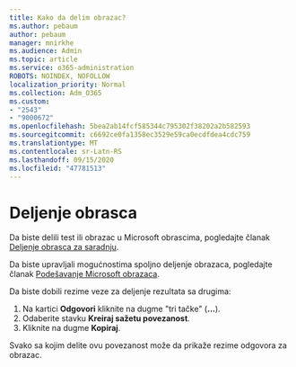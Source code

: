 ```yaml
---
title: Kako da delim obrazac?
ms.author: pebaum
author: pebaum
manager: mnirkhe
ms.audience: Admin
ms.topic: article
ms.service: o365-administration
ROBOTS: NOINDEX, NOFOLLOW
localization_priority: Normal
ms.collection: Adm_O365
ms.custom:
- "2543"
- "9000672"
ms.openlocfilehash: 5bea2ab14fcf585344c795302f38202a2b582593
ms.sourcegitcommit: c6692ce0fa1358ec3529e59ca0ecdfdea4cdc759
ms.translationtype: MT
ms.contentlocale: sr-Latn-RS
ms.lasthandoff: 09/15/2020
ms.locfileid: "47781513"
---
```

# <a name="share-a-form"></a>Deljenje obrasca

Da biste delili test ili obrazac u Microsoft obrascima, pogledajte članak [Deljenje obrasca za saradnju](https://support.office.com/article/Share-a-form-to-collaborate-d5bb5cf0-8401-4c15-bb8c-8e108cd7e69b).

Da biste upravljali mogućnostima spoljno deljenje obrazaca, pogledajte članak [Podešavanje Microsoft obrazaca](https://support.office.com/article/set-up-microsoft-forms-cc52287a-4550-464d-9a1b-457bf9df2240). 

Da biste dobili rezime veze za deljenje rezultata sa drugima:

1. Na kartici **Odgovori** kliknite na dugme "tri tačke" (**...**).
3. Odaberite stavku **Kreiraj sažetu povezanost**.
4. Kliknite na dugme **Kopiraj**.

Svako sa kojim delite ovu povezanost može da prikaže rezime odgovora za obrazac.